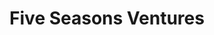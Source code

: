 ---
layout: firm_page
title: "Five Seasons Ventures"
id: "fiveseasons.vc"
permalink: "/fiveseasonsventuresfiveseasons.vc/"
website: "https://www.fiveseasons.vc"
offices: "Paris (France)"
investment_stages: "Seed, Series A, Series B"
portfolio_companies: "Air Up, Barkyn, Cortilia, Dash Water, Her One, Just Legends, KoRo, La Fourche, Mammaly, Pyxo, The Nu Co., THIS, Tropic Biosciences, Untamed, Vly, Yamo, Butternut Box, Just Spices, yfood"
portfolio_link: "https://www.fiveseasons.vc/portfolio/"
investment_markets: "Food and beverage, pet food, healthy snacks, plant-based alternatives"
founded_year: "2016"
description: "Five Seasons Ventures invests in leading consumer brands, particularly in the food and beverage sector. They partner with brands aiming for category leadership and sustainability. Their focus is on helping these brands achieve rapid growth."
linkedin: "https://www.linkedin.com/company/five-seasons-ventures/"
twitter: "https://twitter.com/FiveSeasonsVC"
instagram: "https://www.instagram.com/fiveseasonsventures/"
team_page: "https://www.fiveseasons.vc/team/"
investor_type: "Venture Capital"
crunchbase: "https://www.crunchbase.com/organization/five-seasons-ventures"
pitchbook: "https://pitchbook.com/profiles/investor/226768-33"

# SEO Optimization
meta_title: "Five Seasons Ventures - VC Firm - projectstartups.com"
meta_description: "Five Seasons Ventures, Five Seasons Ventures invests in leading consumer brands, particularly in the food and beverage sector. They partner with brands aiming for category l..."
meta_keywords: "Five Seasons Ventures, Food and beverage, pet food, healthy snacks, plant-based alternatives, VC firm, venture capital, startup investor, projectstartups.com"
canonical_url: "https://vc.projectstartups.com/fiveseasonsventuresfiveseasons.vc/"
---